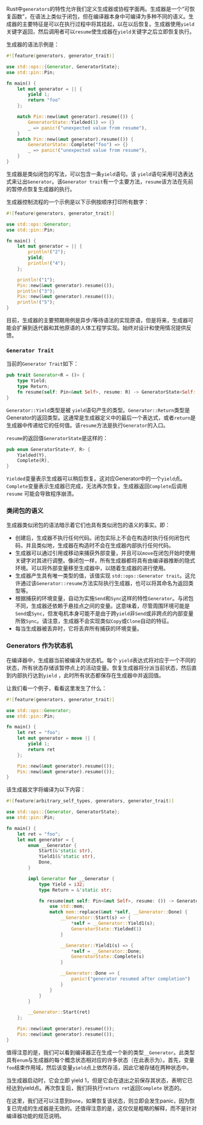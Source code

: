 Rust中`generators`的特性允许我们定义生成器或协程字面两。生成器是一个“可恢复函数”，在语法上类似于闭包，但在编译器本身中可编译为多种不同的语义。生成器的主要特征是可以在执行过程中将其挂起，以在以后恢复。生成器使用`yield`关键字返回，然后调用者可以`resume`使生成器在`yield`关键字之后立即恢复执行。

生成器的语法示例是：

```rust
#![feature(generators, generator_trait)]

use std::ops::{Generator, GeneratorState};
use std::pin::Pin;

fn main() {
    let mut generator = || {
        yield 1;
        return "foo"
    };

    match Pin::new(&mut generator).resume(()) {
        GeneratorState::Yielded(1) => {}
        _ => panic!("unexpected value from resume"),
    }
    match Pin::new(&mut generator).resume(()) {
        GeneratorState::Complete("foo") => {}
        _ => panic!("unexpected value from resume"),
    }
}
```

生成器是类似闭包的写法，可以包含一条`yield`语句。该 `yield`语句采用可选表达式来让出`Generator`。该`Generator trait`有一个主要方法，`resume`该方法在先前的暂停点恢复生成器的执行。

生成器控制流程的一个示例是以下示例按顺序打印所有数字：

```rust
#![feature(generators, generator_trait)]

use std::ops::Generator;
use std::pin::Pin;

fn main() {
    let mut generator = || {
        println!("2");
        yield;
        println!("4");
    };

    println!("1");
    Pin::new(&mut generator).resume(());
    println!("3");
    Pin::new(&mut generator).resume(());
    println!("5");
}
```

目前，生成器的主要预期用例是异步/等待语法的实现原语，但是将来，生成器可能会扩展到迭代器和其他原语的人体工程学实现。始终对设计和使用情况提供反馈。

### `Generator Trait`

当前的`Generator Trait`如下：

```rust
pub trait Generator<R = ()> {
    type Yield;
    type Return;
    fn resume(self: Pin<&mut Self>, resume: R) -> GeneratorState<Self::Yield, Self::Return>;
}
```

`Generator::Yield`类型是被 `yield`语句产生的类型。`Generator::Return`类型是Generator的返回类型。这通常是生成器定义中的最后一个表达式，或者`return`是生成器中传递给它的任何值。该`resume`方法是执行`Generator`的入口。

`resume`的返回值`GeneratorState`是这样的：

```rust
pub enum GeneratorState<Y, R> {
    Yielded(Y),
    Complete(R),
}
```

`Yielded`变量表示生成器可以稍后恢复。这对应Generator中的一个`yield`点。`Complete`变量表示生成器已完成，无法再次恢复。生成器返回`Complete`后调用`resume` 可能会导致程序崩溃。

### 类闭包的语义

生成器类似闭包的语法暗示着它们也具有类似闭包的语义的事实。即：

- 创建后，生成器不执行任何代码。闭包实际上不会在构造时执行任何闭包代码，并且类似地，生成器在构造时不会在生成器内部执行任何代码。
- 生成器可以通过引用或移动来捕获外部变量，并且可以`move`在闭包开始时使用关键字对其进行调整。像闭包一样，所有生成器都将具有由编译器推断的隐式环境。可以将外部变量移至生成器中，以随着生成器的进行使用。
- 生成器产生具有唯一类型的值，该值实现 `std::ops::Generator trait`。这允许通过该`Generator::resume`方法实际执行生成器，也可以将其命名为返回类型等。
- 根据捕获的环境变量，自动为实施`Send`和`Sync`这样的特性`Generator`。与闭包不同，生成器还依赖于悬挂点之间的变量。这意味着，尽管周围环境可能是`Send`或`Sync`，但发电机本身可能不是由于跨`yield`非`Send`或非跨点的内部变量所致`Sync`。请注意，生成器不会实现类似`Copy`或`Clone`自动的特征。
- 每当生成器被丢弃时，它将丢弃所有捕获的环境变量。

### Generators 作为状态机

在编译器中，生成器当前被编译为状态机。每个 `yield`表达式将对应于一个不同的状态，所有状态存储该暂停点上的活动变量。恢复生成器将分派当前状态，然后直到内部执行达到`yield` ，此时所有状态都保存在生成器中并返回值。

让我们看一个例子，看看这里发生了什么：

```rust
#![feature(generators, generator_trait)]

use std::ops::Generator;
use std::pin::Pin;

fn main() {
    let ret = "foo";
    let mut generator = move || {
        yield 1;
        return ret
    };

    Pin::new(&mut generator).resume(());
    Pin::new(&mut generator).resume(());
}
```

该生成器文字将编译为以下内容：

```rust
#![feature(arbitrary_self_types, generators, generator_trait)]

use std::ops::{Generator, GeneratorState};
use std::pin::Pin;

fn main() {
    let ret = "foo";
    let mut generator = {
        enum __Generator {
            Start(&'static str),
            Yield1(&'static str),
            Done,
        }

        impl Generator for __Generator {
            type Yield = i32;
            type Return = &'static str;

            fn resume(mut self: Pin<&mut Self>, resume: ()) -> GeneratorState<i32, &'static str> {
                use std::mem;
                match mem::replace(&mut *self, __Generator::Done) {
                    __Generator::Start(s) => {
                        *self = __Generator::Yield1(s);
                        GeneratorState::Yielded(1)
                    }

                    __Generator::Yield1(s) => {
                        *self = __Generator::Done;
                        GeneratorState::Complete(s)
                    }

                    __Generator::Done => {
                        panic!("generator resumed after completion")
                    }
                }
            }
        }

        __Generator::Start(ret)
    };

    Pin::new(&mut generator).resume(());
    Pin::new(&mut generator).resume(());
}
```

值得注意的是，我们可以看到编译器正在生成一个新的类型`__Generator`。此类型具有`enum`与生成器的每个概念状态相对应的许多状态（在此表示为）。首先，变量`foo`结束作用域，然后该变量`yield`点上依然存活，因此它被存储在两种状态中。

当生成器启动时，它会立即 yield 1，但是它会在退出之前保存其状态，表明它已经达到yield点。再次恢复后，我们将执行`return ret`返回`Complete` 状态的。

在这里，我们还可以注意到`Done`，如果恢复该状态，则立即会发生panic，因为恢复已完成的生成器是无效的。还值得注意的是，这仅仅是粗略的解释，而不是针对编译器功能的规范说明。